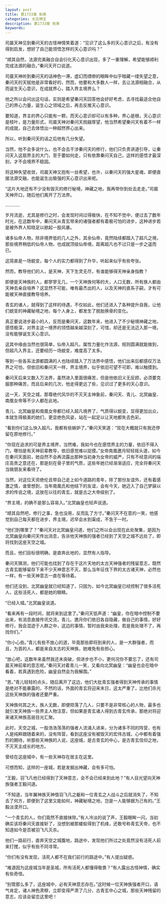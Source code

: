 ```yaml
---
layout: post
title: 第1733章 到来
categories: 太古神王
description: 第1733章 到来
keywords:
---
```


司晨天神见到秦问天的古怪神情笑着道：“见识了这么多的天心意识之后，有没有得到启发，想好了自己能领悟怎样的天心意识吗？”

“顺其自然，法源完美融合自会衍化天心意识出现，多了一重理解，希望能够顺利完成法源的融合。”秦问天开口说道。

司晨天神听到秦问天的话神色一滞，虚幻而缥缈的眼眸中似乎暗藏一缕失望之意，秦问天的天赋他是非常看好的，然而，他要和大多数人一样，去让法源相融合，从而诞生天心意识，在成就界心，踏入界主境界么？

他之所以会问出这句话，实则是希望秦问天回答他会好好考虑，去寻找最适合他自己的界心力量，诞生心之领域之后，再去反推天心意识。

要知道，界主的界心只能有一颗，而天心意识却可以有多种，界心是根，天心意识是枝叶，是力量形式，司晨天神对秦问天觊觎厚望，他当然希望秦问天有着不一样的成就，自己去体悟出一种超然界心出来。

所以，听到秦问天的话之后他有几分失望。

当然，他不会多说什么，也不会去干涉秦问天的修行，他们只负责讲道引导，让秦问天入这扇界主的大门，至于要如何走，只有依靠秦问天自己，这样的感悟才最深刻，才不会境界不稳固。

将这种失望收敛，司晨天神又抱有一丝希望，也许，以秦问天的强大星魂，即便直接法源交融，也能诞生出极强的天心意识出来呢。

“这片大地还有不少没有毁灭的修行秘境，神藏之地，我再带你到处去走走。”司晨天神开口，随后他们离开了万法界。

…………

岁月流逝，尤其是修行之时，会发现时间过得极快，在不知不觉中，便过去了数年时光，在这数年中，秦问天从青玄带来的诸强者都有着极可怕的进步，这种进步若是被外界人知晓足以掀起一股风暴。

诸多仙帝人物，除非境界低的几人之外，其余仙帝，竟然陆续都踏入了超凡之境，那些境界稍低的仙帝人物，也成就顶级仙帝境，距离超凡也不过只是一步之遥而已。

这简直是一场蜕变，每个人的实力都得到了升华，听起来似乎有些夸张。

然而，教导他们的人，是天神，天下生灵无尽，有谁能够得天神亲身指教？

即便是天神族的人，都寥寥无几，一个天神族何等的大，人口无数，所有族人都由天神去亲自培养？这显然不可能，唯有最杰出的人，以及天神的直系子嗣，才有可能被天神直接教导培养。

青玄的诸人，就得到了这样的待遇，不仅如此，他们还进入了各种提升自我，让他们蜕变的神藏秘境之地，每个人身上，都发生了脱胎换骨的变化。

真正要说进步最小的人，反而是秦问天，这数年来，他进入了不少秘境神藏之地，感悟极深，对界主这一境界的领悟越来越深刻了，可惜，却还是无法迈入那一境，没有能够诞生天心意识。

这其中缘由当然也很简单，仙帝入超凡，属性力量化作法源，规则圆满就能做到，但超凡入界主，还要经历一场蜕变，难度高了太多。

等到一些各系法源都圆满的人也陆续踏入了万法界中感悟，他们出来后都感叹万法界之可怕，但依旧和秦问天一样，界主境界，似乎依旧可望不可即，难以触摸到。

秦问天后来又数入万法界，虽然进入里面很痛苦，但是他依旧义无反顾，必须要克服那种痛苦，而且后来的几次，他走得更远了些，见识过了更多的天心意识。

这一天，天空之城，那尊绝代风华的不灭天主神象前，秦问天、青儿、北冥幽皇、南凰女帝等不少人都在此地。

青儿、北冥幽皇和南凰女帝都已经入超凡境界了，气质得以蜕变，显得更加出众，本就生得极美的她们，更显绝色风姿，站在一起足以让天地都失去色彩。

“看到你们这么快入超凡，我都有些嫉妒了。”秦问天笑道：“现在大概就只有我还停留在原地修行。”

“你现在追求的可是界主境界，当然难，我如今也在感悟界主的力量，依旧不得入门，哪怕是有天神前辈教导，依旧感觉难以捉摸。”女帝南凰邀月轻轻摇头道，如今在秦问天面前，她自然不会再流露出那种当初身为女帝的威严，只有不经意间的端庄高贵之意还在，那是刻在骨子里的气质，这些年她已经渐渐适应，完全将秦问天当做朋友来看待了。

当然，对这位天资绝伦且带自己走上如今道路的青年，除了那份友谊外，还有着感激之情，谁曾想到，当年南凰氏和他结下的友谊，会有今天，她迈入了自己梦寐以求的传说之境，这放在以往的青玄，就是古之大帝级别了。

“界主境，的确不是那么容易入。”北冥幽皇也轻声说道。

“顺其自然吧，修行之事，急也没用，反而乱了方寸。”秦问天不在意的一笑，他感觉到自己每天都在进步，界主境，迟早会水到渠成，不急于一时。

“他们到哪里了？”秦问天对北冥幽皇问道，他们之所以会出现在此处聚集，是因为北冥幽皇向秦问天传出消息，告诉他天神族的强者已经到了天空之城不远处了，即将找到这座天空之城。

而且，他们目标很明确，是直奔此地的，显然有人指导。

秦问天猜测，他们可能也找到了存在于这片天地的太古天神强者的残留意志，既然古青玄能够留存下来不少天神意志不灭，那么当年征伐下界的太古诸天神，必然也一样，有一些天神意志一直在等待着。

他们还没到，北冥幽皇就已经知道了，只因为，如今北冥幽皇已经控制了很多活死人，这些活死人，都是她的眼睛。

“已经入城。”北冥幽皇说道。

“看来再有一段时间，就将来到这里了。”秦问天低声道：“幽皇，你在暗中控制不要出来，有消息直接传讯交流，青儿、邀月你们依旧各自隐藏，做自己的事情，好好修行，我会混迹于人群之中，这边的事情，暂时由我来处理，若是我处理不了，再找你们。”

“你小心些。”青儿有些不放心的道，毕竟那些即将到来的人，是一大群强者，而且，为首的人，都是来自太古的天神族，她难免有些担心。

“放心吧，这数年来虽然我还未突破，但进步也不小，更何况你不要忘了，还有司晨天神前辈的意志呢。”秦问天对着青儿一笑，又看向北冥幽皇：“幽皇也会在暗中看着，若真遇到危险，幽皇自然会为我解围。”

“恩。”青儿轻轻的点头，随后离开了这边，他们大批青玄强者得到天神传承的事情是绝对不能暴露的，不然的话，外面的青玄将迎来末日，这太严重了，比他们杀光这些天神族的强者还要严重。

天神族何其之大，族人无数，即便陨落了几人，只要不是非常核心的人物，最多也就引发天神族一些界主人物注意，但如果是青玄诸人得到古青玄传承，那绝对将迎来诸天神族高层目光汇聚。

此时，天空之城，一股浩浩荡荡的强者人流涌入进来，分为诸多不同的阵营，也有人是纯粹跟随着来的，没有阵营，看到这座没有被毁灭的宏伟古城，心中都有着强烈的期待，听那些天神族的人说，这座城，是古青玄的中心，是古青玄信仰之地，不灭天主成长的地方。

曾经在这座城中，有一些天神存在居主在这里。

可想而知，这样的一座城，若是发掘出神藏，会有多可怕。

“王毅，羽飞凡他已经得到了天神意志，会不会已经来到此地？”有人目光望向天神族强者王毅问道。

“不知道，当年翼神族天神借羽飞凡之躯和一位青玄之人战斗之后就消失了，不知去了何方，即便到了这里又能如何，神藏秘境之地，岂是一人能够据为己有的。”王毅淡漠开口。

“一个青玄的人，你们竟然不直接抹除。”有人冷淡的说了声，王毅眼眸一闪，当初确实该将秦问天直接斩了，没想到被那蝼蚁得到了机缘，还敢号称青玄天帝，也不知道如今是否被羽飞凡灭杀。

他们一路前行，直奔天空之城腹地，路途中，发现他们所过之处竟然没有活死人前来打搅，似乎有些不同寻常。

“你们有没有发现，活死人都不在我们前行的路途中。”有人提出疑惑。

“难道因为这座城当年是圣城，所有活死人都懂得敬畏？”有人露出古怪神情，确实有些奇怪。

“别管那么多了，这座城中，必有天神意志存在。”这时候一位天神族强者开口，语气肯定，诸人神色肃穆，立即变得严肃了几分，古青玄中心之城，那些天神残留的意志，应该会留恋这里吧！

